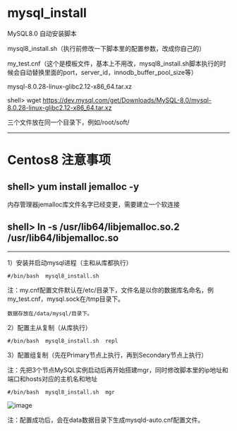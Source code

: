 # mysql_install
MySQL8.0 自动安装脚本 

mysql8_install.sh（执行前修改一下脚本里的配置参数，改成你自己的）

my_test.cnf（这个是模板文件，基本上不用改，mysql8_install.sh脚本执行的时候会自动替换里面的port，server_id，innodb_buffer_pool_size等）

mysql-8.0.28-linux-glibc2.12-x86_64.tar.xz

shell> wget https://dev.mysql.com/get/Downloads/MySQL-8.0/mysql-8.0.28-linux-glibc2.12-x86_64.tar.xz

三个文件放在同一个目录下，例如/root/soft/

------------------------------------------------------------------------------------
# Centos8 注意事项

## shell> yum install jemalloc -y

内存管理器jemalloc库文件名字已经变更，需要建立一个软连接

## shell> ln  -s  /usr/lib64/libjemalloc.so.2   /usr/lib64/libjemalloc.so

------------------------------------------------------------------------------------

1）安装并启动mysql进程（主和从库都执行）

```#/bin/bash  mysql8_install.sh```

注：my.cnf配置文件默认在/etc/目录下，文件名是以你的数据库名命名，例my_test.cnf，mysql.sock在/tmp目录下。

    数据存放在/data/mysql/目录下。

2）配置主从复制（从库执行）

```#/bin/bash  mysql8_install.sh  repl```

3）配置组复制（先在Primary节点上执行，再到Secondary节点上执行）

注：先把3个节点MySQL实例启动后再开始搭建mgr，同时修改脚本里的ip地址和端口和hosts对应的主机名和地址

```#/bin/bash  mysql8_install.sh  mgr```

![image](https://raw.githubusercontent.com/hcymysql/mysql_install/master/mgr.png)

注：配置成功后，会在data数据目录下生成mysqld-auto.cnf配置文件。

